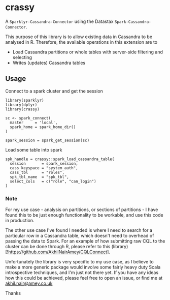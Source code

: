 # crassy
A `Sparklyr-Cassandra-Connector` using the Datastax `Spark-Cassandra-Connector`.

This purpose of this library is to allow existing data in Cassandra to be analysed in R. Therefore, the available operations in this extension are to  
 
 - Load Cassandra partitions or whole tables with server-side filtering and selecting 
 - Writes (updates) Cassandra tables

## Usage

Connect to a spark cluster and get the session

```
library(sparklyr)
library(dplyr)
library(crassy)

sc <- spark_connect(
  master     = 'local', 
  spark_home = spark_home_dir()
)

spark_session = spark_get_session(sc)
```

Load some table into spark

```
spk_handle = crassy::spark_load_cassandra_table(
  session       = spark_session,
  cass_keyspace = "system_auth", 
  cass_tbl      = "roles", 
  spk_tbl_name  = "spk_tbl",
  select_cols   = c("role", "can_login")
)
```
### Note

For my use case - analysis on partitions, or sections of partitions - I have found this to be just enough functionality to be workable, and use this code in production. 

The other use case I've found I needed is where I need to search for a particular row in a Cassandra table, which doesn't need to overhead of passing the data to Spark. For an example of how submitting raw CQL to the cluster can be done through R, please refer to this (library)[!https://github.com/AkhilNairAmey/CQLConnect].

Unfortunately the library is very specific to my use case, as I believe to make a more generic package would involve some fairly heavy duty Scala introspective techniques, and I'm just not there yet.  If you have any ideas how this could be achieved, please feel free to open an issue, or find me at akhil.nair@amey.co.uk

Thanks
